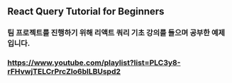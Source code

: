 ## React Query Tutorial for Beginners

### 팀 프로젝트를 진행하기 위해 리액트 쿼리 기초 강의를 들으며 공부한 예제입니다.

### https://www.youtube.com/playlist?list=PLC3y8-rFHvwjTELCrPrcZlo6blLBUspd2
